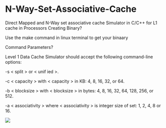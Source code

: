 # N-Way-Set-Associative-Cache
Direct Mapped and N-Way set associative cache Simulator in C/C++ for L1 cache in Processors
Creating Binary?

Use the make command in linux terminal to get your binaary

Command Parameters?

Level 1 Data Cache Simulator should accept the following command-line options:

-s < split > or < unif ied >.

-c < capacity > with < capacity > in KB: 4, 8, 16, 32, or 64.

-b < blocksize > with < blocksize > in bytes: 4, 8, 16, 32, 64, 128, 256, or 512.

-a < associativity > where < associativity > is integer size of set: 1, 2, 4, 8 or 16.



[<img src="https://lh3.googleusercontent.com/gusy4qxgmFBtmAkG0iGMjbB3Dt6NKFFNYceJKvi2FsJq8IYFm07prxVLgHhW0CcigW_gMRrOLdS0hFsQ_01KdrMdmX926KHmgdVzfz4AZvMF_Kxx9Lf2M6crj2ta8Siu98mNDOEppn1os9MZ_WP_XWS5_f8PBB3UCgE_ZluFwnjpFcU3rsFOxm2ZznXzHJu0b0kLHQjxkvcQDdoYW0pbzdhp0nPZcp7K8NyveIJUIn9DbEXNRvpuXnj7iMva5qd4t_kMk6C8lqBUU_feRJwlIAuxfiV4eN6ODJd0zwjjdmX0uPtcKcTihH3LEJG04aCSnC50x-xAX0hncb0aFrfu4SuSX2Xbqf6M-RoLcw6FLxXBh_OR3z0eJv4I-zMDd4QTNJbcAhTZK0dhnf2-NGzf8ye1Veglx-SJQBOzz8FJMymUIa6j9KS0VjXJArMZqOv9P_aJl3Zp3SyUFYhc9zrRzbqIwHorAF5zb_kYU7e5wAJ9MPNSMv-Xlp9BKTRr3LFHpcMVpm3jAxKoyKJYfhqqEBdWoEDDTOAg2KB11mgl16U=w383-h393-no">]()

